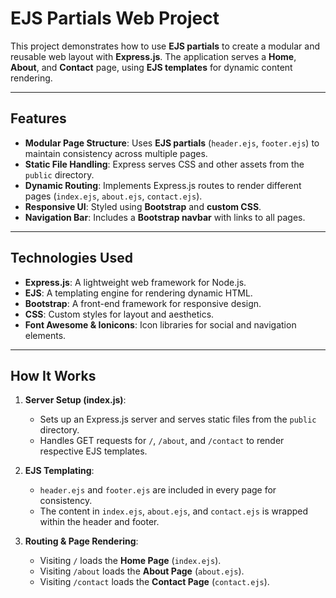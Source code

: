 # EJS Partials Web Project

This project demonstrates how to use **EJS partials** to create a modular and reusable web layout with **Express.js**. The application serves a **Home**, **About**, and **Contact** page, using **EJS templates** for dynamic content rendering.

---

## Features

- **Modular Page Structure**: Uses **EJS partials** (`header.ejs`, `footer.ejs`) to maintain consistency across multiple pages.
- **Static File Handling**: Express serves CSS and other assets from the `public` directory.
- **Dynamic Routing**: Implements Express.js routes to render different pages (`index.ejs`, `about.ejs`, `contact.ejs`).
- **Responsive UI**: Styled using **Bootstrap** and **custom CSS**.
- **Navigation Bar**: Includes a **Bootstrap navbar** with links to all pages.

---

## Technologies Used

- **Express.js**: A lightweight web framework for Node.js.
- **EJS**: A templating engine for rendering dynamic HTML.
- **Bootstrap**: A front-end framework for responsive design.
- **CSS**: Custom styles for layout and aesthetics.
- **Font Awesome & Ionicons**: Icon libraries for social and navigation elements.

---

## How It Works

1. **Server Setup (index.js)**:
   - Sets up an Express.js server and serves static files from the `public` directory.
   - Handles GET requests for `/`, `/about`, and `/contact` to render respective EJS templates.

2. **EJS Templating**:
   - `header.ejs` and `footer.ejs` are included in every page for consistency.
   - The content in `index.ejs`, `about.ejs`, and `contact.ejs` is wrapped within the header and footer.

3. **Routing & Page Rendering**:
   - Visiting `/` loads the **Home Page** (`index.ejs`).
   - Visiting `/about` loads the **About Page** (`about.ejs`).
   - Visiting `/contact` loads the **Contact Page** (`contact.ejs`).
